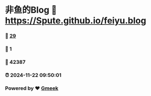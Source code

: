 # 非鱼的Blog :link: https://Spute.github.io/feiyu.blog 
### :page_facing_up: [29](https://Spute.github.io/feiyu.blog/tag.html) 
### :speech_balloon: 1 
### :hibiscus: 42387 
### :alarm_clock: 2024-11-22 09:50:01 
### Powered by :heart: [Gmeek](https://github.com/Meekdai/Gmeek)
